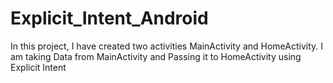 # Explicit_Intent_Android

In this project, I have created two activities MainActivity and HomeActivity. I am taking Data from MainActivity and Passing it to HomeActivity using Explicit Intent
